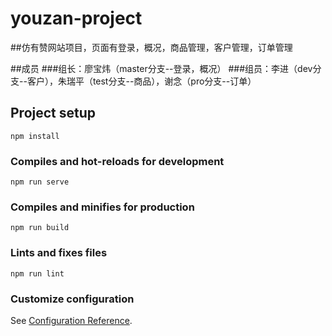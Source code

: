 # youzan-project

##仿有赞网站项目，页面有登录，概况，商品管理，客户管理，订单管理

##成员
###组长：廖宝炜（master分支--登录，概况）
###组员：李进（dev分支--客户），朱瑞平（test分支--商品），谢念（pro分支--订单）


## Project setup
```
npm install
```

### Compiles and hot-reloads for development
```
npm run serve
```

### Compiles and minifies for production
```
npm run build
```

### Lints and fixes files
```
npm run lint
```

### Customize configuration
See [Configuration Reference](https://cli.vuejs.org/config/).


